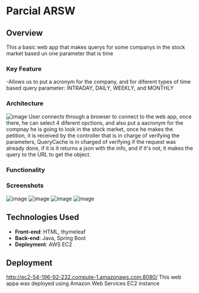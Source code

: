 # Parcial ARSW

## Overview
This a basic web app that makes querys for some companys in the stock market based un one parameter that is time

### Key Feature
-Allows us to put a acronym for the company, and for diferent types of time based query parameter: INTRADAY, DAILY, WEEKLY, and MONTHLY

### Architecture
![image](https://github.com/juaneortiz1/Parcial_ARSW/assets/97971732/7ce3dadb-833d-49af-b31b-c427f2a3f04b)
User connects through a browser to connect to the web app, once there, he can select 4 diferent opctions, and also put a aacronym for the compnay he is going to look in the stock market, once he makes the petition, it is received by the controller that is in charge of verifying the parameters, QueryCache is in charged of verifying if the request was already done, if it is it returns a json with the info, and if it's not, it makes the query to the URL to get the object.

### Functionality
### Screenshots
![image](https://github.com/juaneortiz1/Parcial_ARSW/assets/97971732/4ab02a40-88b7-4d7f-800c-6bb91e2da1df)
![image](https://github.com/juaneortiz1/Parcial_ARSW/assets/97971732/242362d6-4e2b-4593-8be7-93aba5bc9e7b)
![image](https://github.com/juaneortiz1/Parcial_ARSW/assets/97971732/7607436d-3979-4556-a029-9e7059a0d71f)
![image](https://github.com/juaneortiz1/Parcial_ARSW/assets/97971732/0fa3b320-8773-4aad-81f8-029a4cd2ef8a)


## Technologies Used
- **Front-end**: HTML, thymeleaf
- **Back-end**: Java, Spring Boot
- **Deployment**: AWS EC2


## Deployment
http://ec2-54-196-92-232.compute-1.amazonaws.com:8080/
This web appa was deployed using Amazon Web Services EC2 instance
